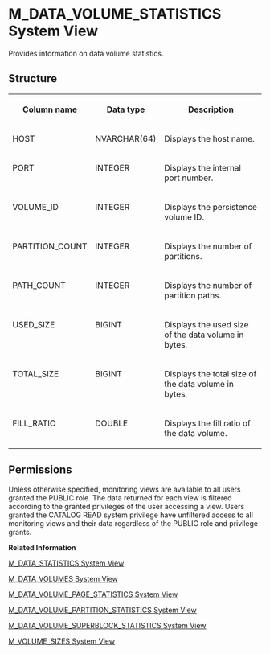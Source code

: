 <!-- loio2f4b10f44dc749ad80720a4afc6a7dcf -->

# M\_DATA\_VOLUME\_STATISTICS System View

Provides information on data volume statistics.



<a name="loio2f4b10f44dc749ad80720a4afc6a7dcf___m__d_a_t_a__v_o_l_u_m_e__s_t_a_t_i_s_t_i_c_s_1struct_M_DATA_VOLUME_STATISTICS"/>

## Structure


<table>
<tr>
<th valign="top">

Column name

</th>
<th valign="top">

Data type

</th>
<th valign="top">

Description

</th>
</tr>
<tr>
<td valign="top">

HOST

</td>
<td valign="top">

NVARCHAR\(64\)

</td>
<td valign="top">

Displays the host name.

</td>
</tr>
<tr>
<td valign="top">

PORT

</td>
<td valign="top">

INTEGER

</td>
<td valign="top">

Displays the internal port number.

</td>
</tr>
<tr>
<td valign="top">

VOLUME\_ID

</td>
<td valign="top">

INTEGER

</td>
<td valign="top">

Displays the persistence volume ID.

</td>
</tr>
<tr>
<td valign="top">

PARTITION\_COUNT

</td>
<td valign="top">

INTEGER

</td>
<td valign="top">

Displays the number of partitions.

</td>
</tr>
<tr>
<td valign="top">

PATH\_COUNT

</td>
<td valign="top">

INTEGER

</td>
<td valign="top">

Displays the number of partition paths.

</td>
</tr>
<tr>
<td valign="top">

USED\_SIZE

</td>
<td valign="top">

BIGINT

</td>
<td valign="top">

Displays the used size of the data volume in bytes.

</td>
</tr>
<tr>
<td valign="top">

TOTAL\_SIZE

</td>
<td valign="top">

BIGINT

</td>
<td valign="top">

Displays the total size of the data volume in bytes.

</td>
</tr>
<tr>
<td valign="top">

FILL\_RATIO

</td>
<td valign="top">

DOUBLE

</td>
<td valign="top">

Displays the fill ratio of the data volume.

</td>
</tr>
</table>



<a name="loio2f4b10f44dc749ad80720a4afc6a7dcf__section_ntr_hdn_vbc"/>

## Permissions

Unless otherwise specified, monitoring views are available to all users granted the PUBLIC role. The data returned for each view is filtered according to the granted privileges of the user accessing a view. Users granted the CATALOG READ system privilege have unfiltered access to all monitoring views and their data regardless of the PUBLIC role and privilege grants.

**Related Information**  


[M\_DATA\_STATISTICS System View](m-data-statistics-system-view-4f74378.md "Lists data statistics generated when you query column and row store object.")

[M\_DATA\_VOLUMES System View](m-data-volumes-system-view-20ae1b2.md "Provides data volume statistics.")

[M\_DATA\_VOLUME\_PAGE\_STATISTICS System View](m-data-volume-page-statistics-system-view-20adabc.md "Provides page usage statistics on data volumes.")

[M\_DATA\_VOLUME\_PARTITION\_STATISTICS System View](m-data-volume-partition-statistics-system-view-7ff90b1.md "Provides data volume partition statistics.")

[M\_DATA\_VOLUME\_SUPERBLOCK\_STATISTICS System View](m-data-volume-superblock-statistics-system-view-20adf77.md "Provides FreeBlockManager Superblock statistics.")

[M\_VOLUME\_SIZES System View](m-volume-sizes-system-view-20cb217.md "Provides information about volume sizes used by SAP HANA servers.")

